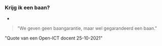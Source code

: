 ### Krijg ik een baan?

-

>"We geven geen baangarantie, maar wel gegarandeerd een baan." 


"Quote van een Open-ICT docent 25-10-2021"